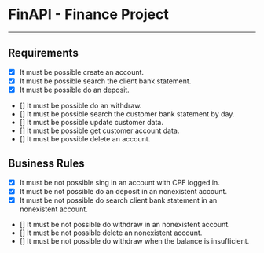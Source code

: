 # FinAPI - Finance Project

---

## Requirements

- [x] It must be possible create an account.
- [x] It must be possible search the client bank statement.
- [x] It must be possible do an deposit.
- [] It must be possible do an withdraw.
- [] It must be possible search the customer bank statement by day.
- [] It must be possible update customer data.
- [] It must be possible get customer account data.
- [] It must be possible delete an account.

## Business Rules

- [x] It must be not possible sing in an account with CPF logged in.
- [x] It must be not possible do an deposit in an nonexistent account.
- [x] It must be not possible do search client bank statement in an nonexistent account.
- [] It must be not possible do withdraw in an nonexistent account.
- [] It must be not possible delete an nonexistent account.
- [] It must be not possible do withdraw when the balance is insufficient.
